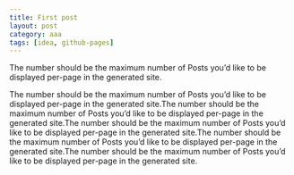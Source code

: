 ```yaml
---
title: First post
layout: post
category: aaa
tags: [idea, github-pages]
---
```


The number should be the maximum number of Posts you’d like to be displayed per-page in the generated site.

The number should be the maximum number of Posts you’d like to be displayed per-page in the generated site.The number should be the maximum number of Posts you’d like to be displayed per-page in the generated site.The number should be the maximum number of Posts you’d like to be displayed per-page in the generated site.The number should be the maximum number of Posts you’d like to be displayed per-page in the generated site.The number should be the maximum number of Posts you’d like to be displayed per-page in the generated site.
